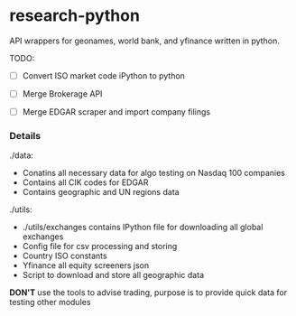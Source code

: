 # research-python
API wrappers for geonames, world bank, and yfinance written in python.

TODO: 
- [ ] Convert ISO market code iPython to python
- [ ] Merge Brokerage API
- [ ] Merge EDGAR scraper and import company filings


### Details

./data:
 * Conatins all necessary data for algo testing on Nasdaq 100 companies
 * Contains all CIK codes for EDGAR
 * Contains geographic and UN regions data
 
 ./utils:
 * ./utils/exchanges contains IPython file for downloading all global exchanges
 * Config file for csv processing and storing 
 * Country ISO constants
 * Yfinance all equity screeners json
 * Script to download and store all geographic data 

**DON'T** use the tools to advise trading, purpose is to provide quick data for testing other modules
